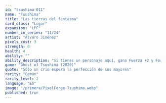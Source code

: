 ```yaml
---
id: "tsushima-011"
name: "Tsushima"
title: "Las tierras del fantasma"
card_class: "Lugar"
expansion: "LPF"
number_in_series: "11/24"
artist: "Álvaro Jiménez"
pixels_cost: 3
strength: 0
health: 4
ability: ""
ability_description: "Si tienes un personaje aquí, gana Fuerza +2 y Forajido (no puede ser seleccionado salvo para combatir)."
game: "Ghost of Tsushima (2020)"
quote: "Sólo un crio espera la perfección de sus mayores"
rarity: "Común"
rarity_level: 2
language: "ES"
image: "/primera/PixelForge-Tsushima.webp"
published: true
---
```


